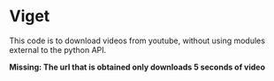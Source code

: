 # Viget

This code is to download videos from youtube, 
without using modules external to the python API.

**Missing: The url that is obtained only downloads 5 seconds of video**
